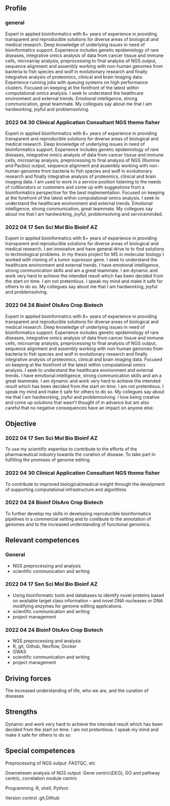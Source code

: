 ## Profile
### general
Expert in applied bioinformatics with 8+ years of experience in providing transparent and reproducible solutions for diverse areas of biological and medical research. Deep knowledge of underlying issues in need of bioinformatics support. Experience includes genetic epidemiology of rare diseases, integrative omics analysis of data from cancer tissue and immune cells, microarray analysis, preprocessing to final analysis of NGS output, sequence alignment and assembly working with non-human genomes from bacteria to fish species and wolf in evolutionary research and finally integrative analysis of proteomics, clinical and brain imaging data. Experience running jobs with queuing systems on high performance clusters. Focused on keeping at the forefront of the latest within computational omics analysis. I seek to understand the healthcare environment and external trends. Emotional intelligence, strong communication, great teammate. My collegues say about me that I am hardworking, joyful and problemsolving.

### 2022 04 30 Clinical Application Consultant NGS themo fisher
Expert in applied bioinformatics with 8+ years of experience in providing transparent and reproducible solutions for diverse areas of biological and medical research. Deep knowledge of underlying issues in need of bioinformatics support. Experience includes genetic epidemiology of rare diseases, integrative omics analysis of data from cancer tissue and immune cells, microarray analysis, preprocessing to final analysis of NGS (Illumina and Pacbio) output, sequence alignment and assembly working with non-human genomes from bacteria to fish species and wolf in evolutionary research and finally integrative analysis of proteomics, clinical and brain imaging data. I am used to work in a service position listening to the needs of collborators or customers and come up with suggestions from a bioinformatics perspective for the best implementation. Focused on keeping at the forefront of the latest within computational omics analysis. I seek to understand the healthcare environment and external trends. Emotional intelligence, strong communication, great teammate. My collegues say about me that I am hardworking, joyful, problemsolving and serviceminded.

### 2022 04 17 Sen Sci Mol Bio Bioinf AZ
Expert in applied bioinformatics with 8+ years of experience in providing transparent and reproducible solutions for diverse areas of biological and medical research. I am innovative and have general drive to to find solutions to technological problems. In my thesis project for MS in molecular biology I worked with cloning of a tumor supressor gene. I seek to understand the healthcare environment and external trends. I have emotional intelligence, strong communication skills and am a great teammate. I am dynamic and work very hard to achieve the intended result which has been decided from the start on time. I am not pretentious. I speak my mind and make it safe for others to do so. My collegues say about me that I am hardworking, joyful and problemsolving.

### 2022 04 24 Bioinf OlsAro Crop Biotech

Expert in applied bioinformatics with 8+ years of experience in providing transparent and reproducible solutions for diverse areas of biological and medical research. Deep knowledge of underlying issues in need of bioinformatics support. Experience includes genetic epidemiology of rare diseases, integrative omics analysis of data from cancer tissue and immune cells, microarray analysis, preprocessing to final analysis of NGS output, sequence alignment and assembly working with non-human genomes from bacteria to fish species and wolf in evolutionary research and finally integrative analysis of proteomics, clinical and brain imaging data. Focused on keeping at the forefront of the latest within computational omics analysis. I seek to understand the healthcare environment and external trends. I have emotional intelligence, strong communication skills and am a great teammate. I am dynamic and work very hard to achieve the intended result which has been decided from the start on time. I am not pretentious. I speak my mind and make it safe for others to do so. My collegues say about me that I am hardworking, joyful and problemsolving. I love being creative and come up solutions that wasn’t thought of in advance but am also careful that no negative consequences have an impact on anyone else. 


## Objective
### 2022 04 17 Sen Sci Mol Bio Bioinf AZ
To use my scientific expertise to contribute to the efforts of the pharmaceutical industry towards the curation of disease. To take part in fulfilling the promises of genome editing.

### 2022 04 30 Clinical Application Consultant NGS themo fisher
To contribute to improved biological/medical insight through the develpment of supporting computational infrastructure and algorithms

### 2022 04 24 Bioinf OlsAro Crop Biotech
To further develop my skills in developing reproducible bioinformatics pipelines in a commercial setting and to contibute to the annotation of genomes and to the increased understanding of functional genomics.

## Relevant competences
### General
* NGS preprocessing and analysis 
* scientific communication and writing 

### 2022 04 17 Sen Sci Mol Bio Bioinf AZ
* Using bioinformatic tools and databases to identify novel proteins based on available target class information – and novel DNA nucleases or DNA modifying enzymes for genome editing applications.
* scientific communication and writing 
* project management 

### 2022 04 24 Bioinf OlsAro Crop Biotech
* NGS preprocessing and analysis 
* R, git, Github, Nexflow, Docker
* GWAS
* scientific communication and writing 
* project management 

## Driving forces
The increased understanding of life, who we are, and the curation of diseases

## Strengths
Dynamic and work very hard to achieve the intended result which has been decided from the start on time. I am not pretentious. I speak my mind and make it safe for others to do so.

## Special competences
Preprocessing of NGS output
:FASTQC, etc

Downstream analysis of NGS output
:Gene centric(DEG), GO and pathway centric, correlation module centric

Programming
:R, shell, Python

Version control
:git,Github